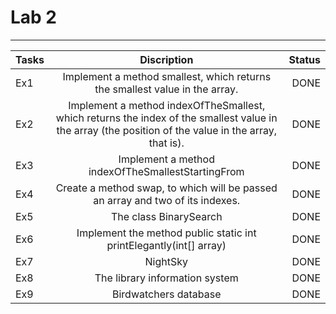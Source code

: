 # Lab 2

---

| Tasks |                                                                                Discription                                                                                | Status |
|-------|:-------------------------------------------------------------------------------------------------------------------------------------------------------------------------:|-------:|
| Ex1   |                                                Implement a method smallest, which returns the smallest value in the array.                                                |   DONE |
| Ex2   |           Implement a method indexOfTheSmallest, which returns the index of the smallest value in the array (the position of the value in the array, that is).            |   DONE |
| Ex3   |                                                             Implement a method indexOfTheSmallestStartingFrom                                                             |   DONE |
| Ex4   |                                              Create a method swap, to which will be passed an array and two of its indexes.                                               |   DONE |
| Ex5   |                                                                          The class BinarySearch                                                                           |   DONE |
| Ex6   |                                                    Implement the method public static int printElegantly(int[] array)                                                     |   DONE |
| Ex7   |                                                                                 NightSky                                                                                  |   DONE |
| Ex8   |                                                                          The library information system                                                                   |   DONE |
| Ex9   |                                                                           Birdwatchers database                                                                           |   DONE |

